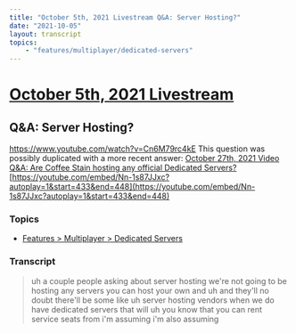 ```yaml
---
title: "October 5th, 2021 Livestream Q&A: Server Hosting?"
date: "2021-10-05"
layout: transcript
topics:
    - "features/multiplayer/dedicated-servers"
---
```

# [October 5th, 2021 Livestream](../2021-10-05.md)
## Q&A: Server Hosting?
https://www.youtube.com/watch?v=Cn6M79rc4kE
This question was possibly duplicated with a more recent answer: [October 27th, 2021 Video Q&A: Are Coffee Stain hosting any official Dedicated Servers?](./yt-Nn-1s87JJxc,433.3996333333333,447.1800666666667.md) [https://youtube.com/embed/Nn-1s87JJxc?autoplay=1&start=433&end=448](https://youtube.com/embed/Nn-1s87JJxc?autoplay=1&start=433&end=448)


### Topics
* [Features > Multiplayer > Dedicated Servers](../topics/features/multiplayer/dedicated-servers.md)

### Transcript

> uh a couple people asking about server hosting we're not going to be hosting any servers you can host your own and uh and they'll no doubt there'll be some like uh server hosting vendors when we do have dedicated servers that will uh you know that you can rent service seats from i'm assuming i'm also assuming
